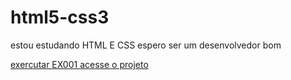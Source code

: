 # html5-css3

 
estou estudando HTML E CSS espero ser um desenvolvedor bom

<A href="https://rubenzeroone.github.io/html5-css3/ex001/">exercutar EX001 </a>
<a href="https://rubenzeroone.github.io/projeto-android/">acesse o projeto </a>